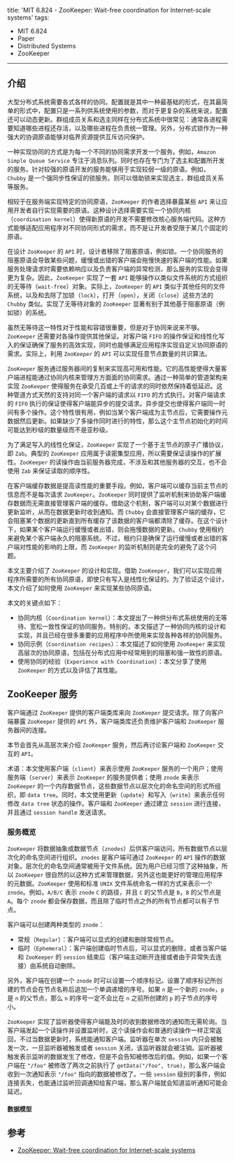title: 'MIT 6.824 - ZooKeeper: Wait-free coordination for Internet-scale systems'
tags:
- MIT 6.824
- Paper
- Distributed Systems
- ZooKeeper
---

## 介绍
大型分布式系统需要各式各样的协同。配置就是其中一种最基础的形式，在其最简单的形式中，配置只是一系列供系统使用的参数，而对于更复杂的系统来说，配置还可以动态更新。群组成员关系和选主同样在分布式系统中很常见：通常各进程需要知道哪些进程还存活，以及哪些进程在负责统一管理。另外，分布式锁作为一种强大的协调原语能够对临界资源提供互斥访问保护。

一种实现协同的方式是为每一个不同的协同需求开发一个服务。例如，`Amazon Simple Queue Service` 专注于消息队列。同时也存在专门为了选主和配置所开发的服务。针对较强的原语开发的服务能够用于实现较弱一级的原语。例如，`Chubby` 是一个强同步性保证的锁服务。则可以借助锁来实现选主，群组成员关系等服务。

相较于在服务端实现特定的协同原语，`ZooKeeper` 的作者选择暴露某些 `API` 来让应用开发者自行实现需要的原语。这种设计选择需要实现一个协同内核（`coordination kernel`）使得新原语的开发不需要修改核心服务端代码。这种方式能够适配应用程序对不同协同形式的需求，而不是让开发者受限于某几个固定的原语。

在设计 `ZooKeeper` 的 `API` 时，设计者移除了阻塞原语，例如锁。一个协同服务的阻塞原语会导致某些问题，缓慢或出错的客户端会拖慢快速的客户端的性能。如果服务处理请求时需要依赖响应以及负责客户端的异常检测，那么服务的实现会变得更为复杂。因此，`ZooKeeper` 实现了一套 `API` 能够操作以类似文件系统的方式组织的无等待（`wait-free`）对象。实际上，`ZooKeeper` 的 `API` 类似于其他任何的文件系统，以及和去除了加锁（`lock`），打开（`open`），关闭（`close`）这些方法的 `Chubby` 类似。实现了无等待对象的 `ZooKeeper` 显著有别于其他基于阻塞原语（例如锁）的系统。

虽然无等待这一特性对于性能和容错很重要，但是对于协同来说来不够。`ZooKeeper` 还需要对各操作提供其他保证。对客户端 `FIFO` 的操作保证和线性化写入的保证确保了服务的高效实现，同时也能够满足应用程序实现自定义协同原语的需求。实际上，利用 `ZooKeeper` 的 `API` 可以实现任意节点数量的共识算法。

`ZooKeeper` 服务通过服务器间的复制来实现高可用和性能。它的高性能使得大量客户端进程能通过协同内核来管理方方面面的协同需求。通过一种简单的管道架构来实现 `ZooKeeper` 使得服务在承受几百或上千的请求的同时依然保持着低延迟。这种管道方式天然的支持对同一个客户端的请求以 `FIFO` 的方式执行。对客户端请求的 `FIFO` 执行的保证使得客户端能异步的提交请求。异步提交也使得客户端同一时间有多个操作。这个特性很有用，例如当某个客户端成为主节点后，它需要操作元数据然后更新。如果缺少了多操作同时进行的特性，那么这个主节点初始化的时间可能达到秒级的数量级而不是亚秒级。

为了满足写入的线性化保证，`ZooKeeper` 实现了一个基于主节点的原子广播协议，即 `Zab`。典型的 `ZooKeeper` 应用属于读密集型应用，所以需要保证读操作的扩展性。`ZooKeeper` 的读操作由当前服务器完成，不涉及和其他服务器的交互，也不会使用 `Zab` 来保证读取的顺序性。

在客户端缓存数据是提高读性能的重要手段。例如，客户端可以缓存当前主节点的信息而不是每次请求 `ZooKeeper`。`ZooKeeper` 同时提供了监听机制来协助客户端缓存数据而无需直接管理客户端的缓存。借助这个机制，客户端可以对某个数据进行更新监听，从而在数据更新时收到通知。而 `Chubby` 会直接管理客户端的缓存，它会阻塞某个数据的更新直到所有缓存了该数据的客户端都清除了缓存。在这个设计下，如果某个客户端运行缓慢或者出错，则会拖慢数据的更新。`Chubby` 使用租约来避免某个客户端永久的阻塞系统。不过，租约只是确保了运行缓慢或者出错的客户端对性能的影响的上限，而 `ZooKeeper` 的监听机制则是完全的避免了这个问题。

本文主要介绍了 `ZooKeeper` 的设计和实现。借助 `ZooKeeper`，我们可以实现应用程序所需要的所有协同原语，即使只有写入是线性化保证的。为了验证这个设计，本文介绍了如何使用 `ZooKeeper` 来实现某些协同原语。

本文的关键点如下：

* 协同内核（`Coordination kernel`）：本文提出了一种供分布式系统使用的无等待、宽松一致性保证的协同服务。特别的，本文描述了一种协同内核的设计和实现，并且已经在很多重要的应用程序中所使用来实现各种各样的协同服务。
* 协同示例（`Coordination recipes`）：本文描述了如何使用 `ZooKeeper` 来实现高层次的协同原语，包括在分布式应用中经常用到的阻塞和强一致性的原语。
* 使用协同的经验（`Experience with Coordination`）：本文分享了使用 `ZooKeeper` 的方式以及评估了其性能。

## ZooKeeper 服务
客户端通过 `ZooKeeper` 提供的客户端类库来向 `ZooKeeper` 提交请求。除了向客户端暴露 `ZooKeeper` 提供的 `API` 外，客户端类库还负责维护客户端和 `ZooKeeper` 服务器间的连接。

本节会首先从高层次来介绍 `ZooKeeper` 服务，然后再讨论客户端和 `ZooKeeper` 交互的 `API`。

术语：本文使用客户端（`client`）来表示使用 `ZooKeeper` 服务的一个用户；使用服务端（`server`）来表示 `ZooKeeper` 的服务提供者；使用 `znode` 来表示 `ZooKeeper` 的一个内存数据节点，这些数据节点以层次化的命名空间的形式所组织，即 `data tree`。同时，本文使用更新（`update`）和写入（`write`）来表示任何修改 `data tree` 状态的操作。客户端和 `ZooKeeper` 通过建立 `session` 进行连接，并且通过 `session handle` 发送请求。

### 服务概览
`ZooKeeper` 将数据抽象成数据节点（`znodes`）后供客户端访问，所有数据节点以层次化的命名空间进行组织。`znodes` 是客户端可通过 `ZooKeeper` 的 `API` 操作的数据对象。层次化的命名空间通常被用于文件系统。因为用户已经习惯了这种抽象，所以 `ZooKeeper` 很自然的以这种方式来管理数据，另外这也能更好的管理应用程序的元数据。`ZooKeeper` 使用和标准 `UNIX` 文件系统命名一样的方式来表示一个 `znode`。例如，`A/B/C` 表示 `znode` `C` 的路径，并且 `C` 的父节点是 `B`，`B` 的父节点是 `A`。每个 `znode` 都会保存数据，而且除了临时节点之外的所有节点都可以有子节点。

客户端可以创建两种类型的 `znode`：

* 常规（`Regular`）：客户端可以显式的创建和删除常规节点。
* 临时（`Ephemeral`）：客户端创建临时节点后，可以显式的删除，或者当客户端和 `ZooKeeper` 的 `session` 结束后（客户端主动断开连接或者由于异常失去连接）由系统自动删除。

另外，客户端在创建一个 `znode` 时可以设置一个顺序标记。设置了顺序标记所创建的节点会在节点名称后追加一个单调递增的序号。如果 `n` 是一个新的 `znode`，`p` 是 `n` 的父节点，那么 `n` 的序号一定不会比在 `n` 之前所创建的 `p` 的子节点的序号小。

`ZooKeeper` 实现了监听器使得客户端能及时的收到数据修改的通知而无需轮询。当客户端发起一个读操作并设置监听时，这个读操作会和普通的读操作一样正常返回，不过当数据更新时，系统能通知客户端。监听器在单次 `session` 内只会被触发一次，一旦监听器被触发或者 `session` 关闭，该监听器就会被注销。监听器被触发表示监听的数据发生了修改，但是不会告知被修改后的值。例如，如果一个客户端在 `"/foo"` 被修改了两次之前执行了 `getData("/foo", true)`，那么客户端会收到一次通知表示 `"/foo"` 指向的数据被修改了。一些 `session` 级别的事件，例如连接丢失，也能通过监听回调通知给客户端，那么客户端就会知道监听通知可能会延迟。

#### 数据模型


## 参考

* [ZooKeeper: Wait-free coordination for Internet-scale systems](https://pdos.csail.mit.edu/6.824/papers/zookeeper.pdf)